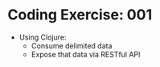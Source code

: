 # Coding Exercise: 001

- Using Clojure:
  - Consume delimited data
  - Expose that data via RESTful API
